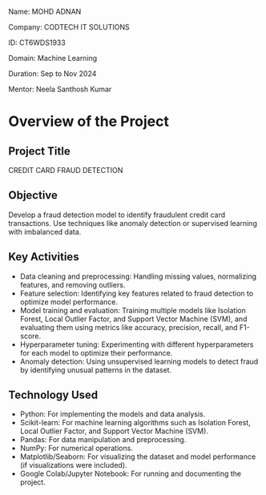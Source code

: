 
Name: MOHD ADNAN

Company: CODTECH IT SOLUTIONS

ID: CT6WDS1933

Domain: Machine Learning

Duration: Sep to Nov 2024

Mentor: Neela Santhosh Kumar
# Overview of the Project
## Project Title
CREDIT CARD FRAUD DETECTION

## Objective
Develop a fraud detection model to identify fraudulent credit card
transactions. Use techniques like anomaly detection or supervised
learning with imbalanced data.

## Key Activities
- Data cleaning and preprocessing: Handling missing values, normalizing features, and removing outliers.
- Feature selection: Identifying key features related to fraud detection to optimize model performance.
- Model training and evaluation: Training multiple models like Isolation Forest, Local Outlier Factor, and Support Vector Machine (SVM), and evaluating them using metrics like accuracy, precision, recall, and F1-score.
- Hyperparameter tuning: Experimenting with different hyperparameters for each model to optimize their performance.
- Anomaly detection: Using unsupervised learning models to detect fraud by identifying unusual patterns in the dataset.
## Technology Used
- Python: For implementing the models and data analysis.
- Scikit-learn: For machine learning algorithms such as Isolation Forest, Local Outlier Factor, and Support Vector Machine (SVM).
- Pandas: For data manipulation and preprocessing.
- NumPy: For numerical operations.
- Matplotlib/Seaborn: For visualizing the dataset and model performance (if visualizations were included).
- Google Colab/Jupyter Notebook: For running and documenting the project.